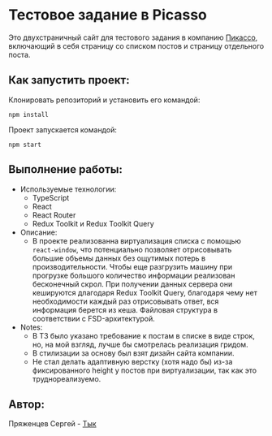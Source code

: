 # Тестовое задание в Picasso

Это двухстраничный сайт для тестового задания в компанию [Пикассо](https://picasso-diagnostic.ru/patients/), включающий в себя страницу со списком постов и страницу отдельного поста.

## Как запустить проект:

Клонировать репозиторий и установить его командой:

```
npm install
```
Проект запускается командой:
```
npm start
```

## Выполнение работы:
- Используемые технологии:
    - TypeScript
    - React 
    - React Router
    - Redux Toolkit и Redux Toolkit Query
- Описание:
    - В проекте реализованна виртуализация списка с помощью ``` react-window ```, что потенциально позволяет отрисовывать большие объемы данных без ощутимых потерь в производительности. Чтобы еще разгрузить машину при прогрузке большого количество информации реализован бесконечный скрол. При получении данных сервера они кешируются длагодаря Redux Toolkit Query, благодаря чему нет необходимости каждый раз отрисовывать ответ, вся информация берется из кеша. Файловая структура в соответствии с FSD-архитектурой.
- Notes:
    - В ТЗ было указано требование к постам в списке в виде строк, но, на мой взгляд, лучше бы смотрелась реализация гридом.
    - В стилизации за основу был взят дизайн сайта компании.
    - Не стал делать адаптивную верстку (хотя надо бы) из-за фиксированного height у постов при виртуализации, так как это труднореализуемо.

## Автор:
Пряженцев Сергей - [Тык](https://t.me/Tabigone)